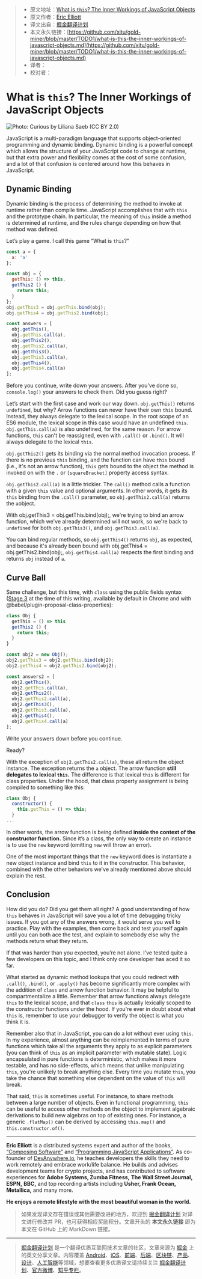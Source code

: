 > * 原文地址：[What is `this`? The Inner Workings of JavaScript Objects](https://medium.com/javascript-scene/what-is-this-the-inner-workings-of-javascript-objects-d397bfa0708a)
> * 原文作者：[Eric Elliott](https://medium.com/@_ericelliott)
> * 译文出自：[掘金翻译计划](https://github.com/xitu/gold-miner)
> * 本文永久链接：[https://github.com/xitu/gold-miner/blob/master/TODO1/what-is-this-the-inner-workings-of-javascript-objects.md](https://github.com/xitu/gold-miner/blob/master/TODO1/what-is-this-the-inner-workings-of-javascript-objects.md)
> * 译者：
> * 校对者：

# What is `this`? The Inner Workings of JavaScript Objects

![**Photo: Curious by Liliana Saeb (CC BY 2.0)**](https://cdn-images-1.medium.com/max/3200/1*q-p49V6XkQRrvh5w4vauSg.jpeg)

JavaScript is a multi-paradigm language that supports object-oriented programming and dynamic binding. Dynamic binding is a powerful concept which allows the structure of your JavaScript code to change at runtime, but that extra power and flexibility comes at the cost of some confusion, and a lot of that confusion is centered around how this behaves in JavaScript.

## Dynamic Binding

Dynamic binding is the process of determining the method to invoke at runtime rather than compile time. JavaScript accomplishes that with `this` and the prototype chain. In particular, the meaning of `this` inside a method is determined at runtime, and the rules change depending on how that method was defined.

Let’s play a game. I call this game “What is `this`?"

```js
const a = {
  a: 'a'
};

const obj = {
  getThis: () => this,
  getThis2 () {
    return this;
  }
};
obj.getThis3 = obj.getThis.bind(obj);
obj.getThis4 = obj.getThis2.bind(obj);

const answers = [
  obj.getThis(),
  obj.getThis.call(a),
  obj.getThis2(),
  obj.getThis2.call(a),
  obj.getThis3(),
  obj.getThis3.call(a),
  obj.getThis4(),
  obj.getThis4.call(a)
];
```

Before you continue, write down your answers. After you’ve done so, `console.log()` your answers to check them. Did you guess right?

Let’s start with the first case and work our way down. `obj.getThis()` returns `undefined`, but why? Arrow functions can never have their own `this` bound. Instead, they always delegate to the lexical scope. In the root scope of an ES6 module, the lexical scope in this case would have an undefined `this`. `obj.getThis.call(a)` is also undefined, for the same reason. For arrow functions, `this` can't be reassigned, even with `.call()` or `.bind()`. It will always delegate to the lexical `this`.

`obj.getThis2()` gets its binding via the normal method invocation process. If there is no previous `this` binding, and the function can have `this` bound (i.e., it's not an arrow function), `this` gets bound to the object the method is invoked on with the `.` or `[squareBracket]` property access syntax.

`obj.getThis2.call(a)` is a little trickier. The `call()` method calls a function with a given `this` value and optional arguments. In other words, it gets its `this` binding from the `.call()` parameter, so `obj.getThis2.call(a)` returns the `a`object.

With obj.getThis3 = obj.getThis.bind(obj);, we're trying to bind an arrow function, which we've already determined will not work, so we're back to `undefined` for both `obj.getThis3()`, and `obj.getThis3.call(a)`.

You can bind regular methods, so `obj.getThis4()` returns `obj`, as expected, and because it's already been bound with obj.getThis4 = obj.getThis2.bind(obj);, `obj.getThis4.call(a)` respects the first binding and returns `obj` instead of `a`.

## Curve Ball

Same challenge, but this time, with `class` using the public fields syntax ([Stage 3](https://github.com/tc39/proposal-class-fields) at the time of this writing, available by default in Chrome and with @babel/plugin-proposal-class-properties):

```js
class Obj {
  getThis = () => this
  getThis2 () {
    return this;
  }
}

const obj2 = new Obj();
obj2.getThis3 = obj2.getThis.bind(obj2);
obj2.getThis4 = obj2.getThis2.bind(obj2);

const answers2 = [
  obj2.getThis(),
  obj2.getThis.call(a),
  obj2.getThis2(),
  obj2.getThis2.call(a),
  obj2.getThis3(),
  obj2.getThis3.call(a),
  obj2.getThis4(),
  obj2.getThis4.call(a)
];
```

Write your answers down before you continue.

Ready?

With the exception of `obj2.getThis2.call(a)`, these all return the object instance. The exception returns the `a` object. The arrow function **still delegates to lexical `this`.** The difference is that lexical `this` is different for class properties. Under the hood, that class property assignment is being compiled to something like this:

```js
class Obj {
  constructor() {
    this.getThis = () => this;
  }
...
```

In other words, the arrow function is being defined **inside the context of the constructor function.** Since it’s a class, the only way to create an instance is to use the `new` keyword (omitting `new` will throw an error).

One of the most important things that the `new` keyword does is instantiate a new object instance and bind `this` to it in the constructor. This behavior, combined with the other behaviors we've already mentioned above should explain the rest.

## Conclusion

How did you do? Did you get them all right? A good understanding of how `this` behaves in JavaScript will save you a lot of time debugging tricky issues. If you got any of the answers wrong, it would serve you well to practice. Play with the examples, then come back and test yourself again until you can both ace the test, and explain to somebody else why the methods return what they return.

If that was harder than you expected, you’re not alone. I’ve tested quite a few developers on this topic, and I think only one developer has aced it so far.

What started as dynamic method lookups that you could redirect with `.call()`, `.bind()`, or `.apply()` has become significantly more complex with the addition of `class` and arrow function behavior. It may be helpful to compartmentalize a little. Remember that arrow functions always delegate `this` to the lexical scope, and that `class` `this` is actually lexically scoped to the constructor functions under the hood. If you're ever in doubt about what `this` is, remember to use your debugger to verify the object is what you think it is.

Remember also that in JavaScript, you can do a lot without ever using `this`. In my experience, almost anything can be reimplemented in terms of pure functions which take all the arguments they apply to as explicit parameters (you can think of `this` as an implicit parameter with mutable state). Logic encapsulated in pure functions is deterministic, which makes it more testable, and has no side-effects, which means that unlike manipulating `this`, you're unlikely to break anything else. Every time you mutate `this`, you take the chance that something else dependent on the value of `this` will break.

That said, `this` is sometimes useful. For instance, to share methods between a large number of objects. Even in functional programming, `this` can be useful to access other methods on the object to implement algebraic derivations to build new algebras on top of existing ones. For instance, a generic `.flatMap()` can be derived by accessing `this.map()` and `this.constructor.of()`.

***

**Eric Elliott** is a distributed systems expert and author of the books, [“Composing Software”](https://leanpub.com/composingsoftware) and [“Programming JavaScript Applications”](http://pjabook.com). As co-founder of [DevAnywhere.io](https://devanywhere.io), he teaches developers the skills they need to work remotely and embrace work/life balance. He builds and advises development teams for crypto projects, and has contributed to software experiences for **Adobe Systems, Zumba Fitness,** **The Wall Street Journal,** **ESPN,** **BBC,** and top recording artists including **Usher, Frank Ocean, Metallica,** and many more.

**He enjoys a remote lifestyle with the most beautiful woman in the world.**

> 如果发现译文存在错误或其他需要改进的地方，欢迎到 [掘金翻译计划](https://github.com/xitu/gold-miner) 对译文进行修改并 PR，也可获得相应奖励积分。文章开头的 **本文永久链接** 即为本文在 GitHub 上的 MarkDown 链接。

---

> [掘金翻译计划](https://github.com/xitu/gold-miner) 是一个翻译优质互联网技术文章的社区，文章来源为 [掘金](https://juejin.im) 上的英文分享文章。内容覆盖 [Android](https://github.com/xitu/gold-miner#android)、[iOS](https://github.com/xitu/gold-miner#ios)、[前端](https://github.com/xitu/gold-miner#前端)、[后端](https://github.com/xitu/gold-miner#后端)、[区块链](https://github.com/xitu/gold-miner#区块链)、[产品](https://github.com/xitu/gold-miner#产品)、[设计](https://github.com/xitu/gold-miner#设计)、[人工智能](https://github.com/xitu/gold-miner#人工智能)等领域，想要查看更多优质译文请持续关注 [掘金翻译计划](https://github.com/xitu/gold-miner)、[官方微博](http://weibo.com/juejinfanyi)、[知乎专栏](https://zhuanlan.zhihu.com/juejinfanyi)。
